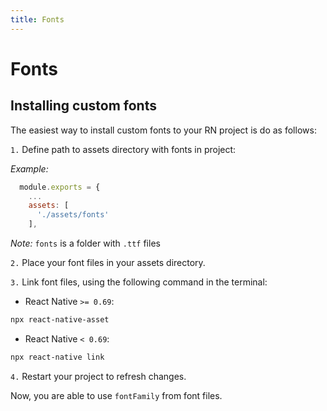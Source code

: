 ```yaml
---
title: Fonts
---
```


# Fonts

## Installing custom fonts

The easiest way to install custom fonts to your RN project is do as follows:

  `1.` Define path to assets directory with fonts in project:

  <i>Example:</i>

  ```js
    module.exports = {
      ...
      assets: [
        './assets/fonts'
      ],
  ```

  <i>Note:</i> `fonts` is a folder with `.ttf` files

  `2.` Place your font files in your assets directory.

  `3.` Link font files, using the following command in the terminal:

  * React Native  `>= 0.69`:

  ```sh
  npx react-native-asset
  ```

  * React Native `< 0.69`:

  ```sh
  npx react-native link
  ```


  `4.` Restart your project to refresh changes.

Now, you are able to use `fontFamily` from font files.